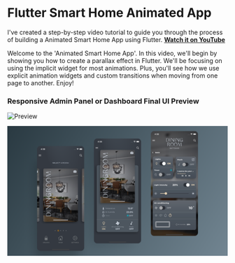 # Flutter Smart Home Animated App

I've created a step-by-step video tutorial to guide you through the process of building a Animated Smart Home App using Flutter. **[Watch it on YouTube](https://youtu.be/_uOgXpEHNbc)**

Welcome to the 'Animated Smart Home App'. In this video, we'll begin by showing you how to create a parallax effect in Flutter. We'll be focusing on using the implicit widget for most animations. Plus, you'll see how we use explicit animation widgets and custom transitions when moving from one page to another. Enjoy!

### Responsive Admin Panel or Dashboard Final UI Preview

![Preview](/gif.gif)

![App UI](/ui.png)
